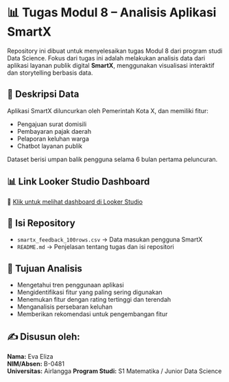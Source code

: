 # 📊 Tugas Modul 8 – Analisis Aplikasi SmartX

Repository ini dibuat untuk menyelesaikan tugas Modul 8 dari program studi Data Science. Fokus dari tugas ini adalah melakukan analisis data dari aplikasi layanan publik digital **SmartX**, menggunakan visualisasi interaktif dan storytelling berbasis data.

## 📁 Deskripsi Data
Aplikasi SmartX diluncurkan oleh Pemerintah Kota X, dan memiliki fitur:
- Pengajuan surat domisili
- Pembayaran pajak daerah
- Pelaporan keluhan warga
- Chatbot layanan publik

Dataset berisi umpan balik pengguna selama 6 bulan pertama peluncuran.

## 📊 Link Looker Studio Dashboard
🔗 [Klik untuk melihat dashboard di Looker Studio](https://lookerstudio.google.com/reporting/44b313e1-56ee-4666-9cdc-786c48f335eb)

## 📂 Isi Repository
- `smartx_feedback_100rows.csv` → Data masukan pengguna SmartX
- `README.md` → Penjelasan tentang tugas dan isi repositori

## 🎯 Tujuan Analisis
- Mengetahui tren penggunaan aplikasi
- Mengidentifikasi fitur yang paling sering digunakan
- Menemukan fitur dengan rating tertinggi dan terendah
- Menganalisis persebaran keluhan
- Memberikan rekomendasi untuk pengembangan fitur

## ✍️ Disusun oleh:
**Nama:** Eva Eliza  
**NIM/Absen:** B-0481  
**Universitas:** Airlangga 
**Program Studi:** S1 Matematika / Junior Data Science  
